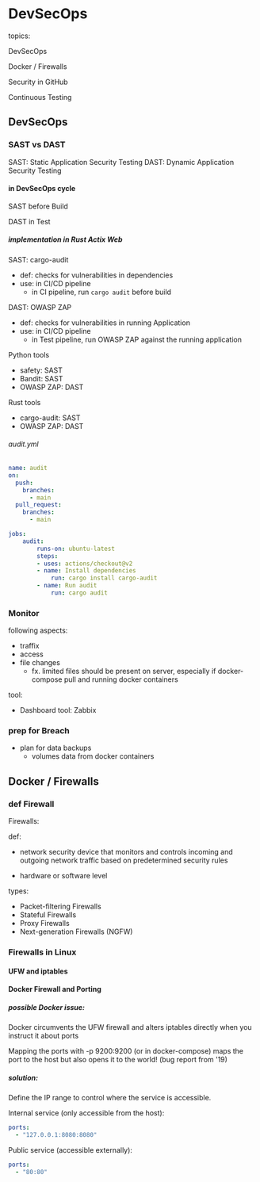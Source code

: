 # DevSecOps

topics:

DevSecOps

Docker / Firewalls

Security in GitHub

Continuous Testing

## DevSecOps



### SAST vs DAST

SAST: Static Application Security Testing
DAST: Dynamic Application Security Testing

#### in DevSecOps cycle

SAST before Build 

DAST in Test 

##### implementation in Rust Actix Web 

SAST: cargo-audit
- def: checks for vulnerabilities in dependencies
- use: in CI/CD pipeline
    - in CI pipeline, run `cargo audit` before build

DAST: OWASP ZAP
- def: checks for vulnerabilities in running Application
- use: in CI/CD pipeline
    - in Test pipeline, run OWASP ZAP against the running application

Python tools

- safety: SAST
- Bandit: SAST
- OWASP ZAP: DAST

Rust tools 

- cargo-audit: SAST
- OWASP ZAP: DAST


###### audit.yml 

```yaml
name: audit
on:
  push:
    branches:
      - main
  pull_request:
    branches:
      - main

jobs:
    audit:
        runs-on: ubuntu-latest
        steps:
        - uses: actions/checkout@v2
        - name: Install dependencies
            run: cargo install cargo-audit
        - name: Run audit
            run: cargo audit
```




### Monitor

following aspects:
- traffix
- access 
- file changes 
    - fx. limited files should be present on server, especially if docker-compose pull and running docker containers

tool: 
- Dashboard tool: Zabbix

###  prep for Breach 

- plan for data backups
  - volumes data from docker containers


## Docker / Firewalls



### def Firewall

Firewalls:

def: 
- network security device that monitors and controls incoming and outgoing network traffic based on predetermined security rules

- hardware or software level 

types:

- Packet-filtering Firewalls
- Stateful Firewalls
- Proxy Firewalls
- Next-generation Firewalls (NGFW)


### Firewalls in Linux

#### UFW and iptables 


#### Docker Firewall and Porting

##### possible Docker issue: 

Docker circumvents the UFW firewall and alters iptables directly when you instruct it about ports

Mapping the ports with -p 9200:9200 (or in docker-compose) maps the port to the host but also opens it to the world! (bug report from '19)

##### solution:

Define the IP range to control where the service is accessible.

Internal service (only accessible from the host):

```yaml
ports:
  - "127.0.0.1:8080:8080"
```

Public service (accessible externally):

```yaml
ports:
  - "80:80"
```




